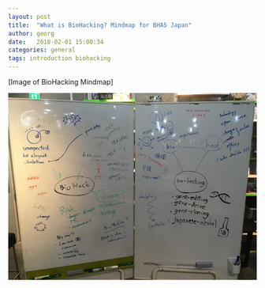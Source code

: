 ```yaml
---
layout: post
title:  "What is BioHacking? Mindmap for BHA5 Japan"
author: georg
date:   2018-02-01 15:00:34
categories: general
tags: introduction biohacking
---
```


[Image of BioHacking Mindmap]

![Image of BioHacking Mindmap](/images/What_is_BioHacking.jpg)
